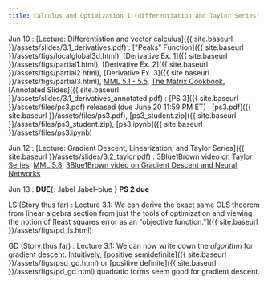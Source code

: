 ```yaml
---
title: Calculus and Optimization I (differentiation and Taylor Series)
---
```

Jun 10
: [Lecture: Differentiation and vector calculus]({{ site.baseurl
}}/assets/slides/3.1_derivatives.pdf)
    : ["Peaks" Function]({{ site.baseurl }}/assets/figs/localglobal3d.html), [Derivative Ex. 1]({{ site.baseurl }}/assets/figs/partial1.html),
    [Derivative Ex. 2]({{ site.baseurl }}/assets/figs/partial2.html), [Derivative Ex. 3]({{ site.baseurl }}/assets/figs/partial3.html), [MML 5.1 - 5.5](https://mml-book.github.io/book/mml-book.pdf), [The Matrix Cookbook](https://www.math.uwaterloo.ca/~hwolkowi/matrixcookbook.pdf), [Annotated Slides]({{ site.baseurl  }}/assets/slides/3.1_derivatives_annotated.pdf)
: [PS 3]({{ site.baseurl }}/assets/files/ps3.pdf) released (due June 20 11:59 PM ET)
  : [ps3.pdf]({{ site.baseurl }}/assets/files/ps3.pdf), [ps3_student.zip]({{ site.baseurl }}/assets/files/ps3_student.zip), [ps3.ipynb]({{ site.baseurl }}/assets/files/ps3.ipynb)

Jun 12
: [Lecture: Gradient Descent, Linearization, and Taylor Series]({{ site.baseurl }}/assets/slides/3.2_taylor.pdf)
    : [3Blue1Brown video on Taylor Series](https://www.youtube.com/watch?v=3d6DsjIBzJ4&t=223s), [MML 5.8](https://mml-book.github.io/book/mml-book.pdf), [3Blue1Brown video on Gradient Descent and Neural Networks](https://www.youtube.com/watch?v=IHZwWFHWa-w)

Jun 13
: **DUE**{: .label .label-blue } **PS 2 due**

LS (Story thus far)
: Lecture 3.1: We can derive the exact same OLS theorem from linear algebra section from just the tools of optimization and viewing the notion of [least squares error as an "objective function."]({{ site.baseurl }}/assets/figs/pd_ls.html)

GD (Story thus far)
: Lecture 3.1: We can now write down the *algorithm* for gradient descent. Intuitively, [positive semidefinite]({{ site.baseurl }}/assets/figs/psd_gd.html) or [positive definite]({{ site.baseurl }}/assets/figs/pd_gd.html) quadratic forms seem good for gradient descent.
